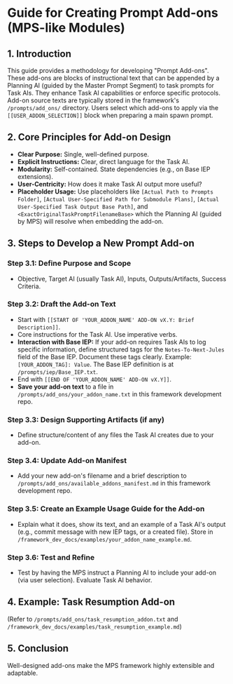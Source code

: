 # Guide for Creating Prompt Add-ons (MPS-like Modules)

## 1. Introduction
This guide provides a methodology for developing "Prompt Add-ons". These add-ons are blocks of instructional text that can be appended by a Planning AI (guided by the Master Prompt Segment) to task prompts for Task AIs. They enhance Task AI capabilities or enforce specific protocols. Add-on source texts are typically stored in the framework's `/prompts/add_ons/` directory. Users select which add-ons to apply via the `[[USER_ADDON_SELECTION]]` block when preparing a main spawn prompt.

## 2. Core Principles for Add-on Design
*   **Clear Purpose:** Single, well-defined purpose.
*   **Explicit Instructions:** Clear, direct language for the Task AI.
*   **Modularity:** Self-contained. State dependencies (e.g., on Base IEP extensions).
*   **User-Centricity:** How does it make Task AI output more useful?
*   **Placeholder Usage:** Use placeholders like `[Actual Path to Prompts Folder]`, `[Actual User-Specified Path for Submodule Plans]`, `[Actual User-Specified Task Output Base Path]`, and `<ExactOriginalTaskPromptFilenameBase>` which the Planning AI (guided by MPS) will resolve when embedding the add-on.

## 3. Steps to Develop a New Prompt Add-on

### Step 3.1: Define Purpose and Scope
*   Objective, Target AI (usually Task AI), Inputs, Outputs/Artifacts, Success Criteria.

### Step 3.2: Draft the Add-on Text
*   Start with `[[START OF 'YOUR_ADDON_NAME' ADD-ON vX.Y: Brief Description]]`.
*   Core instructions for the Task AI. Use imperative verbs.
*   **Interaction with Base IEP:** If your add-on requires Task AIs to log specific information, define structured tags for the `Notes-To-Next-Jules` field of the Base IEP. Document these tags clearly. Example: `[YOUR_ADDON_TAG]: Value`. The Base IEP definition is at `/prompts/iep/Base_IEP.txt`.
*   End with `[[END OF 'YOUR_ADDON_NAME' ADD-ON vX.Y]]`.
*   **Save your add-on text** to a file in `/prompts/add_ons/your_addon_name.txt` in this framework development repo.

### Step 3.3: Design Supporting Artifacts (if any)
*   Define structure/content of any files the Task AI creates due to your add-on.

### Step 3.4: Update Add-on Manifest
*   Add your new add-on's filename and a brief description to `/prompts/add_ons/available_addons_manifest.md` in this framework development repo.

### Step 3.5: Create an Example Usage Guide for the Add-on
*   Explain what it does, show its text, and an example of a Task AI's output (e.g., commit message with new IEP tags, or a created file). Store in `/framework_dev_docs/examples/your_addon_name_example.md`.

### Step 3.6: Test and Refine
*   Test by having the MPS instruct a Planning AI to include your add-on (via user selection). Evaluate Task AI behavior.

## 4. Example: Task Resumption Add-on
(Refer to `/prompts/add_ons/task_resumption_addon.txt` and `/framework_dev_docs/examples/task_resumption_example.md`)

## 5. Conclusion
Well-designed add-ons make the MPS framework highly extensible and adaptable.
